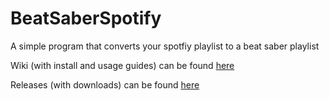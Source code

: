 # BeatSaberSpotify
A simple program that converts your spotfiy playlist to a beat saber playlist

Wiki (with install and usage guides) can be found [here](https://github.com/MartyMcKnife/BeatSaberSpotify/wiki)

Releases (with downloads) can be found [here](https://github.com/MartyMcKnife/BeatSaberSpotify/releases)
